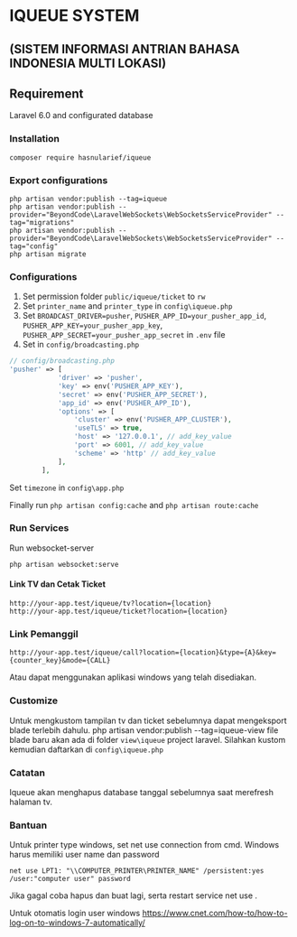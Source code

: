 # IQUEUE SYSTEM 
## (SISTEM INFORMASI ANTRIAN BAHASA INDONESIA MULTI LOKASI)

## Requirement
Laravel 6.0 and configurated database

### Installation
```shell
composer require hasnularief/iqueue
```
### Export configurations
``` shell
php artisan vendor:publish --tag=iqueue
php artisan vendor:publish --provider="BeyondCode\LaravelWebSockets\WebSocketsServiceProvider" --tag="migrations"
php artisan vendor:publish --provider="BeyondCode\LaravelWebSockets\WebSocketsServiceProvider" --tag="config"
php artisan migrate
```
### Configurations
1. Set permission folder `public/iqueue/ticket` to `rw`
2. Set `printer_name` and `printer_type` in `config\iqueue.php`
3. Set `BROADCAST_DRIVER=pusher`, 
       `PUSHER_APP_ID=your_pusher_app_id`, 
       `PUSHER_APP_KEY=your_pusher_app_key`,
       `PUSHER_APP_SECRET=your_pusher_app_secret` in `.env` file
4. Set in `config/broadcasting.php`
```php
// config/broadcasting.php
'pusher' => [
            'driver' => 'pusher',
            'key' => env('PUSHER_APP_KEY'),
            'secret' => env('PUSHER_APP_SECRET'),
            'app_id' => env('PUSHER_APP_ID'),
            'options' => [
                'cluster' => env('PUSHER_APP_CLUSTER'),
                'useTLS' => true,
                'host' => '127.0.0.1', // add_key_value
                'port' => 6001, // add_key_value
                'scheme' => 'http' // add_key_value
            ],
        ], 
```
Set `timezone` in `config\app.php`

Finally run `php artisan config:cache` and `php artisan route:cache`

### Run Services
Run websocket-server
```shell
php artisan websocket:serve
```

#### Link TV dan Cetak Ticket
    http://your-app.test/iqueue/tv?location={location}
    http://your-app.test/iqueue/ticket?location={location}

### Link Pemanggil
    http://your-app.test/iqueue/call?location={location}&type={A}&key={counter_key}&mode={CALL}
Atau dapat menggunakan aplikasi windows yang telah disediakan.

### Customize
Untuk mengkustom tampilan tv dan ticket sebelumnya dapat mengeksport blade terlebih dahulu.
    php artisan vendor:publish --tag=iqueue-view
file blade baru akan ada di folder `view\iqueue` project laravel. Silahkan kustom kemudian daftarkan di `config\iqueue.php`

### Catatan
Iqueue akan menghapus database tanggal sebelumnya saat merefresh halaman tv.

### Bantuan
Untuk printer type windows, set net use connection from cmd. Windows harus memiliki user name dan password
```` shell
net use LPT1: "\\COMPUTER_PRINTER\PRINTER_NAME" /persistent:yes /user:"computer user" password
````
Jika gagal coba hapus dan buat lagi, serta restart service net use .

Untuk otomatis login user windows
https://www.cnet.com/how-to/how-to-log-on-to-windows-7-automatically/
